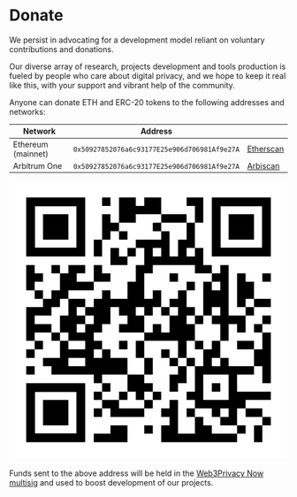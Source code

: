 # Donate

We persist in advocating for a development model reliant on voluntary contributions and donations. 

Our diverse array of research, projects development and tools production is fueled by people who care about digital privacy, and we hope to keep it real like this, with your support and vibrant help of the community.

Anyone can donate ETH and ERC-20 tokens to the following addresses and networks:

| Network | Address | |
| --- | --- | --- |
| Ethereum (mainnet) | `0x50927852076a6c93177E25e906d706981Af9e27A` | [Etherscan](https://etherscan.io/address/0x50927852076a6c93177E25e906d706981Af9e27A) |
| Arbitrum One | `0x50927852076a6c93177E25e906d706981Af9e27A` | [Arbiscan](https://arbiscan.io/address/0x50927852076a6c93177E25e906d706981Af9e27A) |

![](./assets/donate-qr.svg)

Funds sent to the above address will be held in the [Web3Privacy Now multisig](/core-team/multisig) and used to boost development of our projects.